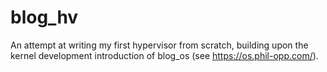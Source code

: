 # blog_hv
An attempt at writing my first hypervisor from scratch, building upon the kernel development introduction of blog_os (see https://os.phil-opp.com/).